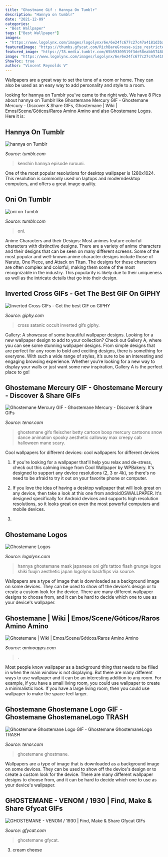```yaml
---
title: "Ghostmane Gif : Hannya On Tumblr"
description: "Hannya on tumblr"
date: "2021-12-09"
categories:
- "Best Wallpaper"
tags: ["Best Wallpaper"]
images:
- "https://www.logolynx.com/images/logolynx/6e/6e24fc677c27c47a4181d3ba9ed93bb8.gif"
featuredImage: "https://thumbs.gfycat.com/RichBareGrouse-size_restricted.gif"
featured_image: "https://78.media.tumblr.com/65b59309519f3de58eabb57488148448/tumblr_nr24kwV8pC1qmjnlmo1_500.png"
image: "https://www.logolynx.com/images/logolynx/6e/6e24fc677c27c47a4181d3ba9ed93bb8.gif"
ShowToc: true
author: "Vincent Reynolds V"
---
```



Wallpapers are a great way to set the tone of a room or home. They can also be used as an easy way to add personality and style to a room.

	

		
looking for hannya on Tumblr you've came to the right web. We have 8 Pics about hannya on Tumblr like Ghostemane Mercury GIF - Ghostemane Mercury - Discover &amp; Share GIFs, Ghostemane | Wiki | Emos/Scene/Góticos/Raros Amino Amino and also Ghostemane Logos. Here it is:
		
    
## Hannya On Tumblr

<img loading=lazy src="https://78.media.tumblr.com/65b59309519f3de58eabb57488148448/tumblr_nr24kwV8pC1qmjnlmo1_500.png" onerror="this.onerror=null;this.src='https://tse1.mm.bing.net/th?id=OIP.BgyquklOYSXUjNHFXftyZgHaFj&amp;pid=15.1';" alt="hannya on Tumblr">

_Source: tumblr.com_

>kenshin hannya episode rurouni. 

	

One of the most popular resolutions for desktop wallpaper is 1280x1024. This resolution is commonly used on laptops and moderndesktop computers, and offers a great image quality.

    
## Oni On Tumblr

<img loading=lazy src="https://78.media.tumblr.com/0021e6e593023ecf8745d3ddb8bcf97c/tumblr_or18dw6oGM1ri23bwo2_r1_500.gif" onerror="this.onerror=null;this.src='https://tse3.mm.bing.net/th?id=OIP.GWDNu7YQH1cBfwTRev0VdgAAAA&amp;pid=15.1';" alt="oni on Tumblr">

_Source: tumblr.com_

>oni. 

	

Anime Characters and their Designs: Most animes feature colorful characters with distinctive designs.
There are a variety of anime characters and their designs that can be seen on many different screens. Some of the most popular and well-known anime character designs include those of Naruto, One Piece, and Attack on Titan. The designs for these characters are often complex and colorful, making them some of the most recognizable in the industry. This popularity is likely due to their uniqueness as well as the intricate details that go into their design.

    
## Inverted Cross GIFs - Get The Best GIF On GIPHY

<img loading=lazy src="https://media.giphy.com/media/MF07IimBLd3va/giphy.gif" onerror="this.onerror=null;this.src='https://tse1.mm.bing.net/th?id=OIP.ry0R5jkvt7pyTzhRQcTtLQAAAA&amp;pid=15.1';" alt="Inverted Cross GIFs - Get the best GIF on GIPHY">

_Source: giphy.com_

>cross satanic occult inverted gifs giphy. 

	

Gallery: A showcase of some beautiful wallpaper designs.
Looking for a new wallpaper design to add to your collection? Check out Gallery A, where you can see some stunning wallpaper designs. From simple designs that are perfect for any room to bold and exciting designs, there is something for everyone. With such a wide range of styles, it’s sure to be an interesting and engaging browsing experience. Whether you’re looking for a new way to display your walls or just want some new inspiration, Gallery A is the perfect place to go!





	
	
    
## Ghostemane Mercury GIF - Ghostemane Mercury - Discover &amp; Share GIFs

<img loading=lazy src="https://media.tenor.com/images/0b25b422a55d55b80e9c3c8dcddc17b4/tenor.gif" onerror="this.onerror=null;this.src='https://tse4.mm.bing.net/th?id=OIP.CyW0IqVdVbgOnDyNzdwXtAAAAA&amp;pid=15.1';" alt="Ghostemane Mercury GIF - Ghostemane Mercury - Discover &amp; Share GIFs">

_Source: tenor.com_

>ghostemane gifs fleischer betty cartoon boop mercury cartoons snow dance animation spooky aesthetic calloway max creepy cab halloween mane scary. 

	

Cool wallpapers for different devices:
cool wallpapers for different devices 

1. If you're looking for a wallpaper that'll help you relax and de-stress, check out this calming image from Cool Wallpaper by WPBakery. It's designed to support any device resolutions (2, 3 or 4k), so there's no need to be afraid to try it out on your favorite phone or computer.

2. If you love the idea of having a desktop wallpaper that will look great on any device, then take a look at this one from androidOSWALLPAPER. It's designed specifically for Android devices and supports high resolution resolutions, so it looks great on even the most powerful computers and mobile devices.

3.

    
## Ghostemane Logos

<img loading=lazy src="https://www.logolynx.com/images/logolynx/6e/6e24fc677c27c47a4181d3ba9ed93bb8.gif" onerror="this.onerror=null;this.src='https://tse4.mm.bing.net/th?id=OIP.a-kjNsPuLAX498Af0cM8BQFBDC&amp;pid=15.1';" alt="Ghostemane Logos">

_Source: logolynx.com_

>hannya ghostemane mask japanese oni gifs tattoo flash grunge logos shiki fuujin aesthetic japan logolynx backflips via source. 

	

Wallpapers are a type of image that is downloaded as a background image on some devices. They can be used to show off the device's design or to create a custom look for the device. There are many different wallpaper designs to choose from, and it can be hard to decide which one to use as your device's wallpaper.

    
## Ghostemane | Wiki | Emos/Scene/Góticos/Raros Amino Amino

<img loading=lazy src="https://pa1.narvii.com/6865/6af9f0ceb1356958912a30cc56c116ed5cc8f43cr1-444-250_hq.gif" onerror="this.onerror=null;this.src='https://tse4.mm.bing.net/th?id=OIP.7s-WbCyqZ-7jaMTRx7YRoQAAAA&amp;pid=15.1';" alt="Ghostemane | Wiki | Emos/Scene/Góticos/Raros Amino Amino">

_Source: aminoapps.com_

>. 

	

Most people know wallpaper as a background thing that needs to be filled in when the main window is not displaying. But there are many different ways to use wallpaper and it can be an interesting addition to any room. For example, if you have a small living room, you could use wallpaper to create a minimalistic look. If you have a large living room, then you could use wallpaper to make the space feel larger.

    
## Ghostemane Ghostemane Logo GIF - Ghostemane GhostemaneLogo TRASH

<img loading=lazy src="https://media.tenor.com/images/62991e020a7de3ca63c789a4025513fc/tenor.gif" onerror="this.onerror=null;this.src='https://tse3.mm.bing.net/th?id=OIP.YpkeAgp948pjx4mkAlUT_AAAAA&amp;pid=15.1';" alt="Ghostemane Ghostemane Logo GIF - Ghostemane GhostemaneLogo TRASH">

_Source: tenor.com_

>ghostemane ghostmane. 

	

Wallpapers are a type of image that is downloaded as a background image on some devices. They can be used to show off the device's design or to create a custom look for the device. There are many different wallpaper designs to choose from, and it can be hard to decide which one to use as your device's wallpaper.

    
## GHOSTEMANE - VENOM / 1930 | Find, Make &amp; Share Gfycat GIFs

<img loading=lazy src="https://thumbs.gfycat.com/RichBareGrouse-size_restricted.gif" onerror="this.onerror=null;this.src='https://tse4.mm.bing.net/th?id=OIP.JlGE-jxchIhhQpMVraw-AAHaEL&amp;pid=15.1';" alt="GHOSTEMANE - VENOM / 1930 | Find, Make &amp; Share Gfycat GIFs">

_Source: gfycat.com_

>ghostemane gfycat. 

	

3. cream cheese 

